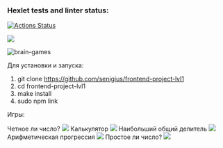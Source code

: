 ### Hexlet tests and linter status:
[![Actions Status](https://github.com/senigius/frontend-project-lvl1/workflows/hexlet-check/badge.svg)](https://github.com/senigius/frontend-project-lvl1/actions)

<a href="https://codeclimate.com/github/senigius/frontend-project-lvl1/maintainability"><img src="https://api.codeclimate.com/v1/badges/fac3f0cb722322d09a45/maintainability" /></a>

![brain-games](https://github.com/senigius/frontend-project-lvl1/actions/workflows/github-actions-demo.yml/badge.svg)

Для установки и запуска:
1) git clone https://github.com/senigius/frontend-project-lvl1
2) cd frontend-project-lvl1
3) make install
4) sudo npm link

Игры:

Четное ли число?
<a href="https://asciinema.org/a/tdvESu8Lz03zLlaBNU1wkqdc5" target="_blank"><img src="https://asciinema.org/a/tdvESu8Lz03zLlaBNU1wkqdc5.svg" /></a>
Калькулятор
<a href="https://asciinema.org/a/UBO12Y88pAQLer3Qiq9r2tII7" target="_blank"><img src="https://asciinema.org/a/UBO12Y88pAQLer3Qiq9r2tII7.svg" /></a>
Наибольший общий делитель
<a href="https://asciinema.org/a/lY3VX2GHtJk4cFoNPEUrmKmRo" target="_blank"><img src="https://asciinema.org/a/lY3VX2GHtJk4cFoNPEUrmKmRo.svg" /></a>
Арифметическая прогрессия
<a href="https://asciinema.org/a/GXYEd7KBf6BtBYPxKJEbzUbRE" target="_blank"><img src="https://asciinema.org/a/GXYEd7KBf6BtBYPxKJEbzUbRE.svg" /></a>
Простое ли число?
<a href="https://asciinema.org/a/jLtx5bhvPArINaJMPLy2Aqwgy" target="_blank"><img src="https://asciinema.org/a/jLtx5bhvPArINaJMPLy2Aqwgy.svg" /></a>